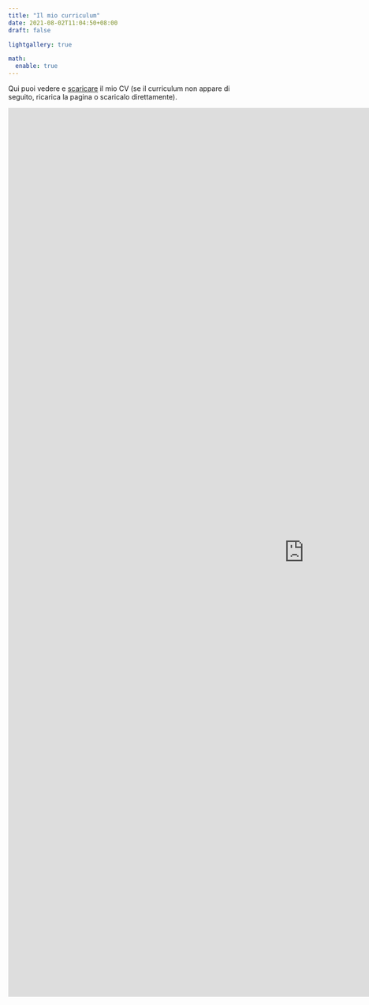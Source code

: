 ```yaml
---
title: "Il mio curriculum"
date: 2021-08-02T11:04:50+08:00
draft: false

lightgallery: true

math:
  enable: true
---
```


Qui puoi vedere e [scaricare](https://raw.githubusercontent.com/GianmarcoAndreana/gianmarcoandreana.github.io/main/Gianmarco_Andreana_CV.pdf) il mio CV (se il curriculum non appare di seguito, ricarica la pagina o scaricalo direttamente).

<embed src="https://drive.google.com/viewerng/viewer?embedded=true&url=https://raw.githubusercontent.com/GianmarcoAndreana/gianmarcoandreana.github.io/main/Gianmarco_Andreana_CV.pdf" width="1200" height="1800">
